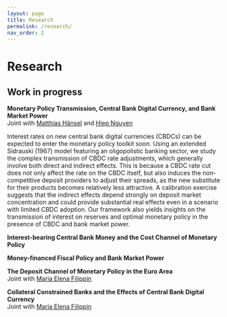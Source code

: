 ```yaml
---
layout: page
title: Research
permalink: /research/
nav_order: 2
---
```


# Research


## Work in progress

**Monetary Policy Transmission, Central Bank Digital Currency, and Bank Market Power** <br />
Joint with [Matthias Hänsel](https://www.hhs.se/en/persons/h/hansel-matthias-emmanuel/) and [Hiep Nguyen](https://www.katalog.uu.se/empinfo/?id=N19-1602)

Interest rates on new central bank digital currencies (CBDCs) can be expected to enter the monetary policy toolkit soon. Using an extended Sidrauski (1967) model featuring an oligopolistic banking sector, we study the complex transmission of CBDC rate adjustments, which generally involve both direct and indirect effects. This is because a CBDC rate cut does not only affect the rate on the CBDC itself, but also induces the non-competitive deposit providers to adjust their spreads, as the new substitute for their products becomes relatively less attractive. A calibration exercise suggests that the indirect effects depend strongly on deposit market concentration and could provide substantial real effects even in a scenario with limited CBDC adoption. Our framework also yields insights on the transmission of interest on reserves and optimal monetary policy in the presence of CBDC and bank market power.
<br />

**Interest-bearing Central Bank Money and the Cost Channel of Monetary Policy** <br />

**Money-financed Fiscal Policy and Bank Market Power** <br />

**The Deposit Channel of Monetary Policy in the Euro Area** <br />
Joint with [Maria Elena Filippin](https://www.katalog.uu.se/empinfo/?id=N20-1155)

**Collateral Constrained Banks and the Effects of Central Bank Digital Currency** <br />
Joint with [Maria Elena Filippin](https://www.katalog.uu.se/empinfo/?id=N20-1155)


